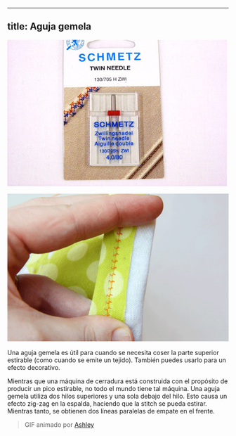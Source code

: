 ***

## title: Aguja gemela

![Una aguja gemela de Schmetz](twin-needle.jpg)

![Una aguja doble es flexible debido al zig-zag en la espalda.](twin-needle.gif)

Una aguja gemela es útil para cuando se necesita coser la parte superior estirable (como cuando se emite un tejido). También puedes usarlo para un efecto decorativo.

Mientras que una máquina de cerradura está construida con el propósito de producir un pico estirable, no todo el mundo tiene tal máquina. Una aguja gemela utiliza dos hilos superiores y una sola debajo del hilo. Esto causa un efecto zig-zag en la espalda, haciendo que la stitch se pueda estirar. Mientras tanto, se obtienen dos líneas paralelas de empate en el frente.

> GIF animado por [Ashley](http://www.makeit-loveit.com/2011/05/sewing-tips-basic-stitches-plus-double.html)
